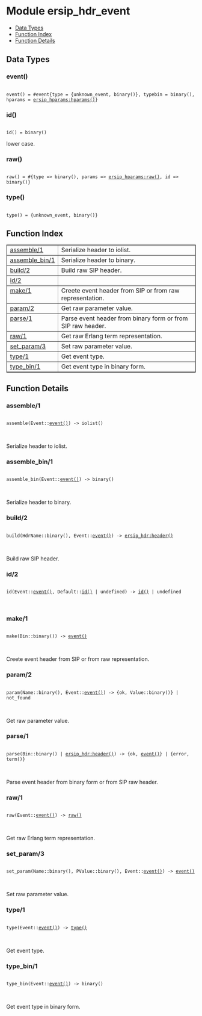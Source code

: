 

# Module ersip_hdr_event #
* [Data Types](#types)
* [Function Index](#index)
* [Function Details](#functions)

<a name="types"></a>

## Data Types ##




### <a name="type-event">event()</a> ###


<pre><code>
event() = #event{type = {unknown_event, binary()}, typebin = binary(), hparams = <a href="ersip_hparams.md#type-hparams">ersip_hparams:hparams()</a>}
</code></pre>




### <a name="type-id">id()</a> ###


<pre><code>
id() = binary()
</code></pre>

 lower case.



### <a name="type-raw">raw()</a> ###


<pre><code>
raw() = #{type =&gt; binary(), params =&gt; <a href="ersip_hparams.md#type-raw">ersip_hparams:raw()</a>, id =&gt; binary()}
</code></pre>




### <a name="type-type">type()</a> ###


<pre><code>
type() = {unknown_event, binary()}
</code></pre>

<a name="index"></a>

## Function Index ##


<table width="100%" border="1" cellspacing="0" cellpadding="2" summary="function index"><tr><td valign="top"><a href="#assemble-1">assemble/1</a></td><td>Serialize header to iolist.</td></tr><tr><td valign="top"><a href="#assemble_bin-1">assemble_bin/1</a></td><td>Serialize header to binary.</td></tr><tr><td valign="top"><a href="#build-2">build/2</a></td><td>Build raw SIP header.</td></tr><tr><td valign="top"><a href="#id-2">id/2</a></td><td></td></tr><tr><td valign="top"><a href="#make-1">make/1</a></td><td>Creete event header from SIP or from raw representation.</td></tr><tr><td valign="top"><a href="#param-2">param/2</a></td><td>Get raw parameter value.</td></tr><tr><td valign="top"><a href="#parse-1">parse/1</a></td><td>Parse event header from binary form or from SIP raw header.</td></tr><tr><td valign="top"><a href="#raw-1">raw/1</a></td><td>Get raw Erlang term representation.</td></tr><tr><td valign="top"><a href="#set_param-3">set_param/3</a></td><td>Set raw parameter value.</td></tr><tr><td valign="top"><a href="#type-1">type/1</a></td><td>Get event type.</td></tr><tr><td valign="top"><a href="#type_bin-1">type_bin/1</a></td><td>Get event type in binary form.</td></tr></table>


<a name="functions"></a>

## Function Details ##

<a name="assemble-1"></a>

### assemble/1 ###

<pre><code>
assemble(Event::<a href="#type-event">event()</a>) -&gt; iolist()
</code></pre>
<br />

Serialize header to iolist.

<a name="assemble_bin-1"></a>

### assemble_bin/1 ###

<pre><code>
assemble_bin(Event::<a href="#type-event">event()</a>) -&gt; binary()
</code></pre>
<br />

Serialize header to binary.

<a name="build-2"></a>

### build/2 ###

<pre><code>
build(HdrName::binary(), Event::<a href="#type-event">event()</a>) -&gt; <a href="ersip_hdr.md#type-header">ersip_hdr:header()</a>
</code></pre>
<br />

Build raw SIP header.

<a name="id-2"></a>

### id/2 ###

<pre><code>
id(Event::<a href="#type-event">event()</a>, Default::<a href="#type-id">id()</a> | undefined) -&gt; <a href="#type-id">id()</a> | undefined
</code></pre>
<br />

<a name="make-1"></a>

### make/1 ###

<pre><code>
make(Bin::binary()) -&gt; <a href="#type-event">event()</a>
</code></pre>
<br />

Creete event header from SIP or from raw representation.

<a name="param-2"></a>

### param/2 ###

<pre><code>
param(Name::binary(), Event::<a href="#type-event">event()</a>) -&gt; {ok, Value::binary()} | not_found
</code></pre>
<br />

Get raw parameter value.

<a name="parse-1"></a>

### parse/1 ###

<pre><code>
parse(Bin::binary() | <a href="ersip_hdr.md#type-header">ersip_hdr:header()</a>) -&gt; {ok, <a href="#type-event">event()</a>} | {error, term()}
</code></pre>
<br />

Parse event header from binary form or from SIP raw header.

<a name="raw-1"></a>

### raw/1 ###

<pre><code>
raw(Event::<a href="#type-event">event()</a>) -&gt; <a href="#type-raw">raw()</a>
</code></pre>
<br />

Get raw Erlang term representation.

<a name="set_param-3"></a>

### set_param/3 ###

<pre><code>
set_param(Name::binary(), PValue::binary(), Event::<a href="#type-event">event()</a>) -&gt; <a href="#type-event">event()</a>
</code></pre>
<br />

Set raw parameter value.

<a name="type-1"></a>

### type/1 ###

<pre><code>
type(Event::<a href="#type-event">event()</a>) -&gt; <a href="#type-type">type()</a>
</code></pre>
<br />

Get event type.

<a name="type_bin-1"></a>

### type_bin/1 ###

<pre><code>
type_bin(Event::<a href="#type-event">event()</a>) -&gt; binary()
</code></pre>
<br />

Get event type in binary form.


